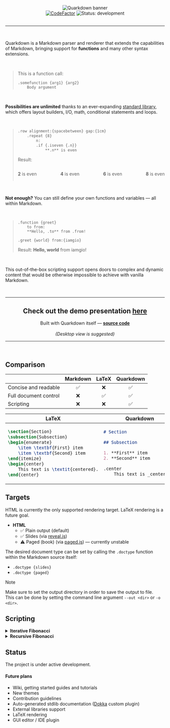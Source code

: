 <p align="center">
  <picture>
    <source media="(prefers-color-scheme: dark)" srcset="https://github.com/user-attachments/assets/8f705eb8-8405-4e02-8e84-50eaaba7f5df">
    <source media="(prefers-color-scheme: light)" srcset="https://github.com/user-attachments/assets/68dfb3bf-9466-44f3-b220-7067322c4887">
    <img alt="Quarkdown banner" src="https://github.com/user-attachments/assets/68dfb3bf-9466-44f3-b220-7067322c4887">
  </picture>
  <br>
  <a href="https://www.codefactor.io/repository/github/iamgio/quarkdown"><img alt="CodeFactor" src="https://www.codefactor.io/repository/github/iamgio/quarkdown/badge/main"></a>
  <img alt="Status: development" src="https://img.shields.io/badge/status-development-blue">
  <br>&nbsp;
  <hr>
</p>

<br>

Quarkdown is a Markdown parser and renderer that extends the capabilities of Markdown, bringing support for **functions** and many other syntax extensions.

<br>

> This is a function call:
> ```
> .somefunction {arg1} {arg2}
>     Body argument
> ```

<br>

**Possibilities are unlimited** thanks to an ever-expanding [standard library](stdlib/src/main/kotlin/eu/iamgio/quarkdown/stdlib),
which offers layout builders, I/O, math, conditional statements and loops.

<br>

> ```markdown
> .row alignment:{spacebetween} gap:{1cm}
>     .repeat {8}
>         n:
>         .if {.iseven {.n}}
>             **.n** is even
> ```
> Result:
> <div style="width: 100%; justify-content: space-between; align-items: center; gap: 1.0cm; display: inline-flex; flex-direction: row">
>   <p><strong>2</strong> is even</p>
>   <p><strong>4</strong> is even</p>
>   <p><strong>6</strong> is even</p>
>   <p><strong>8</strong> is even</p>
> </div>

<br>

**Not enough?** You can still define your own functions and variables — all within Markdown.

<br>

> ```
> .function {greet}
>     to from:
>     **Hello, .to** from .from!
>
> .greet {world} from:{iamgio}
> ```
> Result: **Hello, world** from iamgio!

<br>

This out-of-the-box scripting support opens doors to complex and dynamic content that would be otherwise impossible
to achieve with vanilla Markdown.

&nbsp;

---

<h2 align="center">Check out the demo presentation <a href="https://iamgio.eu/quarkdown/demo" target="_blank">here</a></h3>
<p align="center">
Built with Quarkdown itself — <a href="demo/demo.qmd" target="_blank"><strong>source code</strong></a>
<br><br>
<em>(Desktop view is suggested)</em>
</p>

---

&nbsp;

## Comparison

|                       |      Markdown      |       LaTeX        |     Quarkdown      |
|-----------------------|:------------------:|:------------------:|:------------------:|
| Concise and readable  | :white_check_mark: |        :x:         | :white_check_mark: |
| Full document control |        :x:         | :white_check_mark: | :white_check_mark: |
| Scripting             |        :x:         |        :x:         | :white_check_mark: |

<table>
  <thead>
    <tr>
      <th>LaTeX</th>
      <th>Quarkdown</th>
    </tr>
  </thead>
  <tbody>
    <tr>
      <td>

```latex
\section{Section}
\subsection{Subsection}
\begin{enumerate}
    \item \textbf{First} item
    \item \textbf{Second} item
\end{itemize}
\begin{center}
    This text is \textit{centered}.
\end{center}
```

</td>
<td>

```markdown
# Section

## Subsection

1. **First** item
2. **Second** item

.center
    This text is _centered_.
```

</td>
</tr>
</tbody>
</table>

## Targets

HTML is currently the only supported rendering target. LaTeX rendering is a future goal.

- **HTML**
  - :white_check_mark: Plain output (default)
  - :white_check_mark: Slides (via [reveal.js](https://revealjs.com))
  - :warning: Paged (book) (via [paged.js](https://pagedjs.org)) — currently unstable

The desired document type can be set by calling the `.doctype` function within the Markdown source itself:
- `.doctype {slides}`
- `.doctype {paged}`

> [!NOTE]
> Make sure to set the output directory in order to save the output to file.    
> This can be done by setting the command line argument `--out <dir>` or `-o <dir>`. 

## Scripting

<details>
<summary><strong>Iterative Fibonacci</strong></summary>

```
.var {t1} {0}
.var {t2} {1}

.table
    .foreach {0..8}
        n:
        | $ F_{.n} $ |
        |:----------:|
        |    .t1     |
        .var {tmp} {.sum {.t1} {.t2}}
        .var {t1} {.t2}
        .var {t2} {.tmp}
```

| $F_0$ | $F_1$ | $F_2$ | $F_3$ | $F_4$ | $F_5$ | $F_6$ | $F_7$ | $F_8$ |
|:-----:|:-----:|:-----:|:-----:|:-----:|:-----:|:-----:|:-----:|:-----:|
|   0   |   1   |   1   |   2   |   3   |   5   |   8   |  13   |  21   |

</details>

<details>
<summary><strong>Recursive Fibonacci</strong></summary>

> The recursive approach is significantly slower than the iterative one.

```
.function {fib}
    n:
    .if { .islower {.n} than:{2} }
        .n
    .ifnot { .islower {.n} than:{2} }
        .sum {
            .fib { .subtract {.n} {1} }
        } {
            .fib { .subtract {.n} {2} }
        }
  
.table
    .foreach {0..8}
        | $ F_{.1} $ |
        |:----------:|
        | .fib {.1}  |
```

| $F_0$ | $F_1$ | $F_2$ | $F_3$ | $F_4$ | $F_5$ | $F_6$ | $F_7$ | $F_8$ |
|:-----:|:-----:|:-----:|:-----:|:-----:|:-----:|:-----:|:-----:|:-----:|
|   0   |   1   |   1   |   2   |   3   |   5   |   8   |  13   |  21   |

</details>

## Status

The project is under active development.

#### Future plans

- Wiki, getting started guides and tutorials
- New themes
- Contribution guidelines
- Auto-generated stdlib documentation ([Dokka](https://github.com/Kotlin/dokka) custom plugin)
- External libraries support
- LaTeX rendering
- GUI editor / IDE plugin
